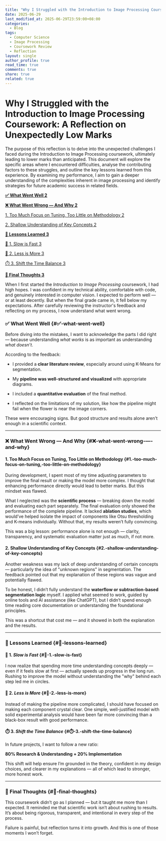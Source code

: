 ```yaml
---
title: "Why I Struggled with the Introduction to Image Processing Coursework: A Reflection on Unexpectedly Low Marks"
date: 2025-06-29
last_modified_at: 2025-06-29T23:59:00+08:00
categories:
  - Blog
tags:
  - Computer Science
  - Image Processing
  - Coursework Review
  - Reflection
layout: single
author_profile: true
read_time: true
comments: true
share: true
related: true
---
```


# Why I Struggled with the Introduction to Image Processing Coursework: A Reflection on Unexpectedly Low Marks

The purpose of this reflection is to delve into the unexpected challenges I faced during the Introduction to Image Processing coursework, ultimately leading to lower marks than anticipated. This document will explore the specific areas where I encountered difficulties, analyse the contributing factors to these struggles, and outline the key lessons learned from this experience. By examining my performance, I aim to gain a deeper understanding of the complexities inherent in image processing and identify strategies for future academic success in related fields.

[**✅ What Went Well	2**](#✅-what-went-well)

[**❌ What Went Wrong — And Why	2**](#❌-what-went-wrong-—-and-why)

[1\. Too Much Focus on Tuning, Too Little on Methodology	2](#1.-too-much-focus-on-tuning,-too-little-on-methodology)

[2\. Shallow Understanding of Key Concepts	2](#2.-shallow-understanding-of-key-concepts)

[**🧠 Lessons Learned	3**](#🧠-lessons-learned)

[🐢 1\. Slow is Fast	3](#🐢-1.-slow-is-fast)

[🧘 2\. Less is More	3](#🧘-2.-less-is-more)

[⏱️ 3\. Shift the Time Balance	3](#⏱️-3.-shift-the-time-balance)

[**💭 Final Thoughts	3**](#💭-final-thoughts)

When I first started the *Introduction to Image Processing* coursework, I had high hopes. I was confident in my technical ability, comfortable with code, and genuinely interested in computer vision. I expected to perform well — or at least decently. But when the final grade came in, it fell below my expectations. After carefully reviewing the instructor's feedback and reflecting on my process, I now understand what went wrong.

### **✅ What Went Well** {#✅-what-went-well}

Before diving into the mistakes, I want to acknowledge the parts I did right — because understanding *what works* is as important as understanding *what doesn’t*.

According to the feedback:

* I provided a **clear literature review**, especially around using K-Means for segmentation.

* My **pipeline was well-structured and visualized** with appropriate diagrams.

* I included a **quantitative evaluation** of the final method.

* I reflected on the limitations of my solution, like how the pipeline might fail when the flower is near the image corners.

These were encouraging signs. But good structure and results alone aren’t enough in a scientific context.

---

### **❌ What Went Wrong — And Why** {#❌-what-went-wrong-—-and-why}

#### **1\. Too Much Focus on Tuning, Too Little on Methodology** {#1.-too-much-focus-on-tuning,-too-little-on-methodology}

During development, I spent most of my time adjusting parameters to improve the final result or making the model more complex. I thought that enhancing performance directly would lead to better marks. But this mindset was flawed.

What I neglected was the **scientific process** — breaking down the model and evaluating each part separately. The final evaluation only showed the performance of the complete pipeline. It lacked **ablation studies**, which would’ve helped isolate the impact of components like Otsu thresholding and K-means individually. Without that, my results weren’t fully convincing.

This was a big lesson: performance alone is not enough — clarity, transparency, and systematic evaluation matter just as much, if not more.

#### **2\. Shallow Understanding of Key Concepts** {#2.-shallow-understanding-of-key-concepts}

Another weakness was my lack of deep understanding of certain concepts — particularly the idea of "unknown regions" in segmentation. The feedback pointed out that my explanation of these regions was vague and potentially flawed.

To be honest, I didn’t fully understand the **waterflow or subtraction-based segmentation logic** myself. I applied what seemed to work, guided by online tools and AI assistance (like ChatGPT), but I didn’t spend enough time reading core documentation or understanding the foundational principles.

This was a shortcut that cost me — and it showed in both the explanation and the results.

---

### **🧠 Lessons Learned** {#🧠-lessons-learned}

#### **🐢 1\. *Slow is Fast*** {#🐢-1.-slow-is-fast}

I now realize that spending more time understanding concepts deeply — even if it feels slow at first — actually speeds up progress in the long run. Rushing to improve the model without understanding the "why" behind each step led me in circles.

#### **🧘 2\. *Less is More*** {#🧘-2.-less-is-more}

Instead of making the pipeline more complicated, I should have focused on making each component crystal clear. One simple, well-justified model with solid experimental analysis would have been far more convincing than a black-box result with good performance.

#### **⏱️ 3\. *Shift the Time Balance*** {#⏱️-3.-shift-the-time-balance}

In future projects, I want to follow a new ratio:

**80% Research & Understanding \+ 20% Implementation**

This shift will help ensure I’m grounded in the theory, confident in my design choices, and clearer in my explanations — all of which lead to stronger, more honest work.

---

### **💭 Final Thoughts** {#💭-final-thoughts}

This coursework didn’t go as I planned — but it taught me more than I expected. It reminded me that scientific work isn’t about rushing to results. It’s about being rigorous, transparent, and intentional in every step of the process.

Failure is painful, but reflection turns it into growth. And this is one of those moments I won’t forget.